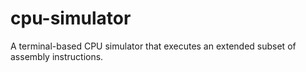 # cpu-simulator
A terminal-based CPU simulator that executes an extended subset of assembly instructions.  
